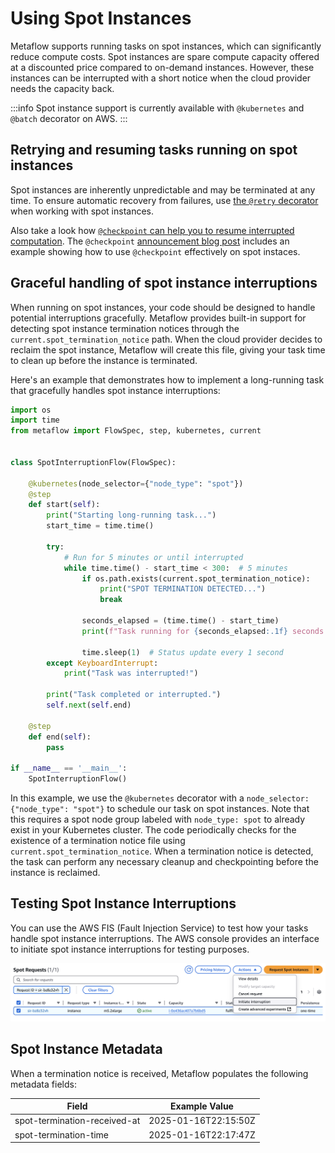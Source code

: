 

# Using Spot Instances

Metaflow supports running tasks on spot instances, which can significantly
reduce compute costs. Spot instances are spare compute capacity offered at a
discounted price compared to on-demand instances. However, these instances can
be interrupted with a short notice when the cloud provider needs the capacity
back.

:::info
Spot instance support is currently available with `@kubernetes` and `@batch` decorator on AWS.
:::

## Retrying and resuming tasks running on spot instances

Spot instances are inherently unpredictable and may be terminated at any time. To
ensure automatic recovery from failures, use [the `@retry`
decorator](/scaling/failures#retrying-tasks-with-the-retry-decorator) when working
with spot instances.

Also take a look how [`@checkpoint` can help you to resume interrupted
computation](/scaling/checkpoint/introduction). The `@checkpoint` [announcement blog
post](https://outerbounds.com/blog/indestructible-training-with-checkpoint) includes
an example showing how to use `@checkpoint` effectively on spot instaces.

## Graceful handling of spot instance interruptions

When running on spot instances, your code should be designed to handle
potential interruptions gracefully. Metaflow provides built-in support for
detecting spot instance termination notices through the
`current.spot_termination_notice` path. When the cloud provider decides to
reclaim the spot instance, Metaflow will create this file, giving your task
time to clean up before the instance is terminated.

Here's an example that demonstrates how to implement a long-running task that gracefully handles spot instance interruptions:

```python
import os
import time
from metaflow import FlowSpec, step, kubernetes, current


class SpotInterruptionFlow(FlowSpec):

    @kubernetes(node_selector={"node_type": "spot"})
    @step
    def start(self):
        print("Starting long-running task...")
        start_time = time.time()

        try:
            # Run for 5 minutes or until interrupted
            while time.time() - start_time < 300:  # 5 minutes
                if os.path.exists(current.spot_termination_notice):
                    print("SPOT TERMINATION DETECTED...")
                    break

                seconds_elapsed = (time.time() - start_time)
                print(f"Task running for {seconds_elapsed:.1f} seconds...")

                time.sleep(1)  # Status update every 1 second
        except KeyboardInterrupt:
            print("Task was interrupted!")

        print("Task completed or interrupted.")
        self.next(self.end)

    @step
    def end(self):
        pass

if __name__ == '__main__':
    SpotInterruptionFlow()
```

In this example, we use the `@kubernetes` decorator with a `node_selector:
{"node_type": "spot"}` to schedule our task on spot instances. Note that this
requires a spot node group labeled with `node_type: spot` to already exist in
your Kubernetes cluster. The code periodically checks for the existence of a
termination notice file using `current.spot_termination_notice`. When a
termination notice is detected, the task can perform any necessary cleanup and
checkpointing before the instance is reclaimed.

## Testing Spot Instance Interruptions

You can use the AWS FIS (Fault Injection Service) to test how your tasks handle spot instance
interruptions. The AWS console provides an interface to initiate spot instance interruptions for
testing purposes.

![](/assets/aws-spot-interruption.png)

## Spot Instance Metadata

When a termination notice is received, Metaflow populates the following metadata fields:

| Field | Example Value |
|----------|---------|
| spot-termination-received-at | 2025-01-16T22:15:50Z |
| spot-termination-time | 2025-01-16T22:17:47Z |
